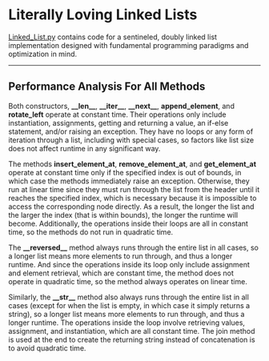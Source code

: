 # Literally Loving Linked Lists

[Linked_List.py](https://github.com/XiongCynthia/Literally-Loving-Linked-Lists/blob/main/Linked_List.py) contains code for a sentineled, doubly linked list implementation designed with fundamental programming paradigms and optimization in mind.

---

## Performance Analysis For All Methods

Both constructors, **\_\_len__**, **\_\_iter__**, **\_\_next__**, **append_element**, and **rotate_left** operate at constant time. Their operations only include instantiation, assignments, getting and returning a value, an if-else statement, and/or raising an exception. They have no loops or any form of iteration through a list, including with special cases, so factors like list size does not affect runtime in any significant way. 

The methods **insert_element_at**, **remove_element_at**, and **get_element_at** operate at constant time only if the specified index is out of bounds, in which case the methods immediately raise an exception. Otherwise, they run at linear time since they must run through the list from the header until it reaches the specified index, which is necessary because it is impossible to access the corresponding node directly. As a result, the longer the list and the larger the index (that is within bounds), the longer the runtime will become. Additionally, the operations inside their loops are all in constant time, so the methods do not run in quadratic time.

The **\_\_reversed__** method always runs through the entire list in all cases, so a longer list means more elements to run through, and thus a longer runtime. And since the operations inside its loop only include assignment and element retrieval, which are constant time, the method does not operate in quadratic time, so the method always operates on linear time.

Similarly, the **\_\_str__** method also always runs through the entire list in all cases (except for when the list is empty, in which case it simply returns a string), so a longer list means more elements to run through, and thus a longer runtime. The operations inside the loop involve retrieving values, assignment, and instantiation, which are all constant time. The join method is used at the end to create the returning string instead of concatenation is to avoid quadratic time.

